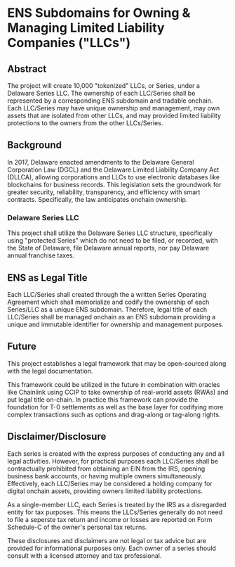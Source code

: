 
# ENS Subdomains for Owning & Managing Limited Liability Companies ("LLCs") 

## Abstract

The project will create 10,000 "tokenized" LLCs, or Series, under a Delaware Series LLC. The ownership of each LLC/Series shall be represented by a corresponding ENS subdomain and tradable onchain. Each LLC/Series may have unique ownership and management, may own assets that are isolated from other LLCs, and may provided limited liability protections to the owners from the other LLCs/Series.

## Background

In 2017, Delaware enacted amendments to the Delaware General Corporation Law (DGCL) and the Delaware Limited Liability Company Act (DLLCA), allowing corporations and LLCs to use electronic databases like blockchains for business records. This legislation sets the groundwork for greater security, reliability, transparency, and efficiency with smart contracts.  Specifically, the law anticipates onchain ownership.  

### Delaware Series LLC

This project shall utilize the Delaware Series LLC structure, specifically using "protected Series" which do not need to be filed, or recorded, with the State of Delaware, file Delaware annual reports, nor pay Delaware annual franchise taxes.

## ENS as Legal Title

Each LLC/Series shall created through the a written Series Operating Agreement which shall memorialize and codify the ownership of each Series/LLC as a unique ENS subdomain.  Therefore, legal title of each LLC/Series shall be managed onchain as an ENS subdomain providing a unique and immutable identifier for ownership and management purposes.

## Future

This project establishes a legal framework that may be open-sourced along with the legal documentation. 

This framework could be utilized in the future in combination with oracles like Chainlink using CCIP to take ownership of real-world assets (RWAs) and put legal title on-chain.  In practice this framework can provide the foundation for T-0 settlements as well as the base layer for codifying more complex transactions such as options and drag-along or tag-along rights.

## Disclaimer/Disclosure

Each series is created with the express purposes of conducting any and all legal activities.  However, for practical purposes each LLC/Series shall be contractually prohibited from obtaining an EIN from the IRS, opening business bank accounts, or having multiple owners simultaneously. Effectively, each LLC/Series may be considered a holding company for digital onchain assets, providing owners limited liability protections.

As a single-member LLC, each Series is treated by the IRS as a disregarded entity for tax purposes. This means the LLCs/Series generally do not need to file a seperste tax return and income or losses are reported on Form Schedule-C of the owner's personal tax returns.

These disclosures and disclaimers are not legal or tax advice but are provided for informational purposes only. Each owner of a series should consult with a licensed attorney and tax professional.

